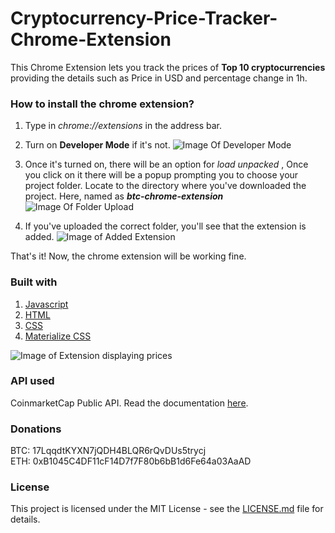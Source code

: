 # Cryptocurrency-Price-Tracker-Chrome-Extension

This Chrome Extension lets you track the prices of **Top 10 cryptocurrencies** providing the details such as Price in USD and percentage change in 1h. 

### How to install the chrome extension?

1. Type in *chrome://extensions* in the address bar. 

2. Turn on **Developer Mode** if it's not. 
![Image Of Developer Mode](https://github.com/iSumitBanik/Cryptocurrency-Price-Tracker-Chrome-Extension/blob/master/Developer%20Mode.png)

3. Once it's turned on, there will be an option for _load unpacked_ , Once you click on it there will be a popup prompting you to choose your project folder. Locate to the directory where you've downloaded the project. Here, named as **_btc-chrome-extension_**
![Image Of Folder Upload](https://github.com/iSumitBanik/Cryptocurrency-Price-Tracker-Chrome-Extension/blob/master/Load_unpacked_extension.png)

4. If you've uploaded the correct folder, you'll see that the extension is added.
![Image of Added Extension](https://github.com/iSumitBanik/Cryptocurrency-Price-Tracker-Chrome-Extension/blob/master/Extension_Added.png)

That's it! Now, the chrome extension will be working fine.


### Built with

1. [Javascript](https://devdocs.io/javascript/)
2. [HTML](https://developer.mozilla.org/en-US/docs/Web/HTML)
3. [CSS](https://www.w3.org/Style/CSS/Overview.en.html)
4. [Materialize CSS](http://materializecss.com)

![Image of Extension displaying prices](https://github.com/iSumitBanik/Cryptocurrency-Price-Tracker-Chrome-Extension/blob/master/Extension_App.png)

### API used

CoinmarketCap Public API. Read the documentation [here](https://coinmarketcap.com/api/).

### Donations
BTC: 17LqqdtKYXN7jQDH4BLQR6rQvDUs5trycj <br>
ETH: 0xB1045C4DF11cF14D7f7F80b6bB1d6Fe64a03AaAD

### License

This project is licensed under the MIT License - see the [LICENSE.md](https://github.com/iSumitBanik/Cryptocurrency-Price-Tracker-Chrome-Extension/blob/master/LICENSE) file for details.
